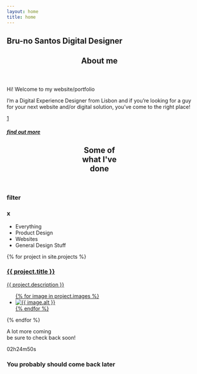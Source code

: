 ```yaml
---
layout: home
title: home
---
```

<section title="name" id="name">
    <h1>Bru-no Santos Digital Designer</h1>
</section>
<section title="sobre" id="sobre">
    <header>
        <h2 class="titulo-bloco hidden">About me</h2>
    </header>
    <p>Hi! Welcome to my website/portfolio</p>
    <p>I’m a Digital Experience Designer from Lisbon and if you’re looking for a guy for your next website and/or digital solution, you’ve come to the right place!</p>
    <a href="about" class="button button-forward center">
            <div class="arrow">
                <span>1</span>
            </div>
            <h5>find out more</h5>
        </a>
</section>

<section title="Some of what I've done" id="projects">
    <header>
        <h2 class="titulo-bloco">Some of<br>what I've<br>done</h2>
    </header>
    <aside class="filter">
        <h3 class="filter-open">filter</h3>
        <h3 class="filter-close">x</h3>
        <ul class="filter-options">
            <li class="filter-selected">Everything</li>
            <li>Product Design</li>
            <li>Websites</li>
            <li>General Design Stuff</li>
        </ul>
    </aside>
    <div id="bloco-work">
        {% for project in site.projects %}
        <a href="{{ site.baseurl }}/projects/{{ project.slug }}" class="{{ project.slug}}">
            <article>
                <h3>{{ project.title }}</h3>
                <p>{{ project.description }}</p>
                <ul>
                    {% for image in project.images %}
                    <li><img data-src="{{ image.url }}" alt="{{ image.alt }}"></li>
                    {% endfor %}
                </ul>
            </article>
        </a>
        {% endfor %}
    </div>
    <footer>
        <p>A lot more coming<br>be sure to check back soon!</p>
    </footer>
</section>

<section title="Countdown" id="timer">
    <div>02h24m50s</div>
    <h3>You probably should come back later</h3>
</section>
